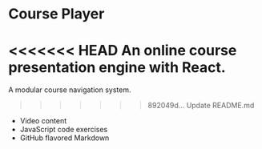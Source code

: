 # Course Player

<<<<<<< HEAD
An online course presentation engine with React.
=======
A modular course navigation system.
>>>>>>> 892049d... Update README.md

* Video content
* JavaScript code exercises
* GitHub flavored Markdown
